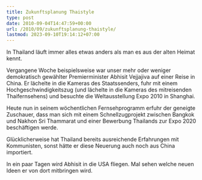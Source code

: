 ```yaml
---
title: Zukunftsplanung Thaistyle
type: post
date: 2010-09-04T14:47:59+00:00
url: /2010/09/zukunftsplanung-thaistyle/
lastmod: 2023-09-10T19:14:12+07:00
---
```

In Thailand läuft immer alles etwas anders als man es aus der alten Heimat kennt.

Vergangene Woche beispielsweise war unser mehr oder weniger demokratisch gewählter Premierminister Abhisit Vejjajiva auf einer Reise in China. Er lächelte in die Kameras des Staatssenders, fuhr mit einem Hochgeschwindigkeitszug (und lächelte in die Kameras des mitreisenden Thaifernsehens) und besuchte die Weltausstellung Expo 2010 in Shanghai.

Heute nun in seinem wöchentlichen Fernsehprogramm erfuhr der geneigte Zuschauer, dass man sich mit einem Schnellzugprojekt zwischen Bangkok und Nakhon Sri Thammarat und einer Bewerbung Thailands zur Expo 2020 beschäftigen werde.

Glücklicherweise hat Thailand bereits ausreichende Erfahrungen mit Kommunisten, sonst hätte er diese Neuerung auch noch aus China importiert.

In ein paar Tagen wird Abhisit in die <span class="caps">USA</span> fliegen. Mal sehen welche neuen Ideen er von dort mitbringen wird.
